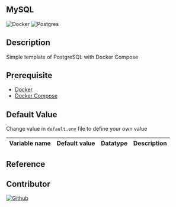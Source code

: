 ## MySQL

![Docker](https://img.shields.io/badge/Docker-2496ED?&style=flat&logo=docker&logoColor=ffffff)
![Postgres](https://img.shields.io/badge/MySQL-F7F7F7?&style=flat&logo=mysql&logoColor=336791)

## Description

Simple template of PostgreSQL with Docker Compose

## Prerequisite

* [Docker](https://docs.docker.com/engine/install/ubuntu/)
* [Docker Compose](https://docs.docker.com/compose/install/)

## Default Value

Change value in `default.env` file to define your own value

| Variable name             | Default value | Datatype  |               Description |
|:--------------------------|:--------------|:---------:|--------------------------:|


## Reference


## Contributor

[![Github](https://img.shields.io/badge/Harin3Bone-181717?style=flat&logo=github&logoColor=ffffff)](https://github.com/Harin3Bone)
